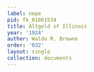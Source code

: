 ```yaml
---
label: nope
pid: fk_01061534
title: Altgeld of Illinois
year: '1924'
author: Waldo R. Browne
order: '032'
layout: single
collection: documents
---
```

